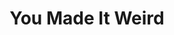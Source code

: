 ---
title:         "You Made It Weird"
description:   "Everybody has secret weirdness, Pete Holmes gets comedians to share theirs."
url-thumbnail: "http://static.libsyn.com/p/assets/c/9/6/4/c96469ee482d87aa/YMIW_logo.jpg"
url-rss:       "http://feeds.feedburner.com/YouMadeItWeird"
url-web:       "http://www.nerdist.com/podcast_channel/you-made-it-weird-channel/"
url-itunes:    "https://itunes.apple.com/us/podcast/you-made-it-weird-pete-holmes/id475878118?mt=2&uo=4"
tags:          [comedy,interview]
---